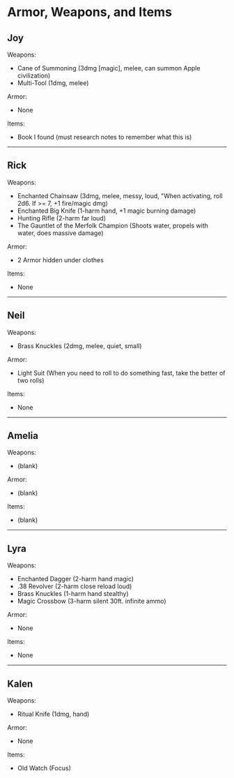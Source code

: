 Armor, Weapons, and Items
===

## Joy

Weapons:
* Cane of Summoning (3dmg [magic], melee, can summon Apple civilization)
* Multi-Tool (1dmg, melee)

Armor: 
* None

Items:
* Book I found (must research notes to remember what this is)

---

## Rick

Weapons:
* Enchanted Chainsaw (3dmg, melee, messy, loud, "When activating, roll 2d6. If >= 7, +1 fire/magic dmg)
* Enchanted Big Knife (1-harm hand, +1 magic burning damage)
* Hunting Rifle (2-harm far loud)
* The Gauntlet of the Merfolk Champion (Shoots water, propels with water, does massive damage)

Armor: 
* 2 Armor hidden under clothes

Items:
* None

---

## Neil

Weapons:
* Brass Knuckles (2dmg, melee, quiet, small)

Armor: 
* Light Suit (When you need to roll to do something fast, take the better of two rolls)

Items:
* None

---

## Amelia

Weapons:
* (blank)

Armor: 
* (blank)

Items:
* (blank)

---

## Lyra

Weapons:
* Enchanted Dagger (2-harm hand magic)
* .38 Revolver (2-harm close reload loud)
* Brass Knuckles (1-harm hand stealthy)
* Magic Crossbow (3-harm silent 30ft. infinite ammo)

Armor: 
* None

Items:
* None

---

## Kalen

Weapons:
* Ritual Knife (1dmg, hand)

Armor:
* None

Items:
* Old Watch (Focus)
